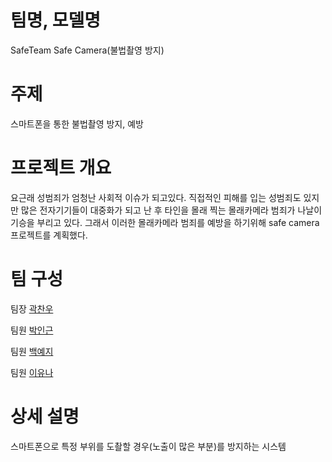 # 팀명, 모델명
SafeTeam
Safe Camera(불법촬영 방지)

# 주제
스마트폰을 통한 불법촬영 방지, 예방 

# 프로젝트 개요
요근래 성범죄가 엄청난 사회적 이슈가 되고있다. 직접적인 피해를 입는 성범죄도 있지만 많은 전자기기들이 대중화가 되고 난 후
타인을 몰래 찍는 몰래카메라 범죄가 나날이 기승을 부리고 있다. 그래서 이러한 몰래카메라 범죄를 예방을 하기위해 safe camera
프로젝트를 계획했다.



# 팀 구성
팀장 [곽찬우](https://github.com/kcw32/Hallym_Capston_Safe/tree/kcw32-darknetBranch)

팀원 [박인근](https://github.com/kcw32/Hallym_Capston_Safe/tree/Parkingeun)

팀원 [백예지](https://github.com/kcw32/Hallym_Capston_Safe/tree/BaekYeji)

팀원 [이유나](https://github.com/kcw32/Hallym_Capston_Safe/tree/YunaLee)

# 상세 설명
스마트폰으로 특정 부위를 도촬할 경우(노출이 많은 부분)를 방지하는 시스템 
